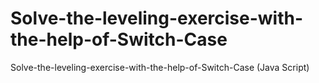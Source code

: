 # Solve-the-leveling-exercise-with-the-help-of-Switch-Case
Solve-the-leveling-exercise-with-the-help-of-Switch-Case (Java Script)
